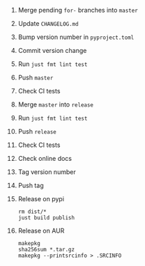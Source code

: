 1. Merge pending `for-` branches into `master`
1. Update `CHANGELOG.md`
1. Bump version number in `pyproject.toml`
1. Commit version change
1. Run `just fmt lint test`
1. Push `master`
1. Check CI tests
1. Merge `master` into `release`
1. Run `just fmt lint test`
1. Push `release`
1. Check CI tests
1. Check online docs
1. Tag version number
1. Push tag
1. Release on pypi

   ```
   rm dist/*
   just build publish
   ```

1. Release on AUR

   ```
   makepkg
   sha256sum *.tar.gz
   makepkg --printsrcinfo > .SRCINFO
   ```
